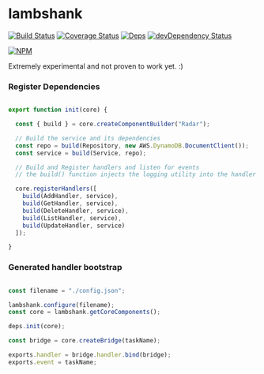 # lambshank

[![Build Status](https://travis-ci.org/midknight41/lambshank.svg?branch=master)](https://travis-ci.org/midknight41/lambshank) [![Coverage Status](https://coveralls.io/repos/github/midknight41/lambshank/badge.svg?branch=master)](https://coveralls.io/github/midknight41/lambshank?branch=master)
[![Deps](https://david-dm.org/midknight41/lambshank.svg)](https://david-dm.org/midknight41/lambshank#info=dependencies) [![devDependency Status](https://david-dm.org/midknight41/lambshank/dev-status.svg)](https://david-dm.org/midknight41/lambshank#info=devDependencies)

[![NPM](https://nodei.co/npm/lambshank.png?downloads=true)](https://www.npmjs.com/package/lambshank/)

Extremely experimental and not proven to work yet. :)

### Register Dependencies
```js

export function init(core) {

  const { build } = core.createComponentBuilder("Radar");

  // Build the service and its dependencies
  const repo = build(Repository, new AWS.DynamoDB.DocumentClient());
  const service = build(Service, repo);

  // Build and Register handlers and listen for events
  // the build() function injects the logging utility into the handler

  core.registerHandlers([
    build(AddHandler, service),
    build(GetHandler, service),
    build(DeleteHandler, service),
    build(ListHandler, service),
    build(UpdateHandler, service)
  ]);

}
```

### Generated handler bootstrap
```js

const filename = "./config.json";

lambshank.configure(filename);
const core = lambshank.getCoreComponents();

deps.init(core);

const bridge = core.createBridge(taskName);

exports.handler = bridge.handler.bind(bridge);
exports.event = taskName;

```